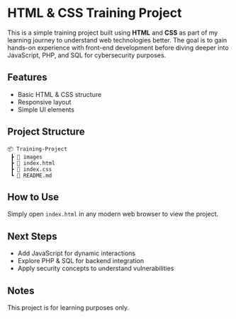 # HTML & CSS Training Project

This is a simple training project built using **HTML** and **CSS** as part of my learning journey to understand web technologies better. The goal is to gain hands-on experience with front-end development before diving deeper into JavaScript, PHP, and SQL for cybersecurity purposes.

## Features
- Basic HTML & CSS structure
- Responsive layout
- Simple UI elements

## Project Structure
```
📦 Training-Project  
 ┣ 📂 images  
 ┣ 📜 index.html  
 ┣ 📜 index.css  
 ┗ 📜 README.md  
```

## How to Use
Simply open `index.html` in any modern web browser to view the project.

## Next Steps
- Add JavaScript for dynamic interactions
- Explore PHP & SQL for backend integration
- Apply security concepts to understand vulnerabilities

## Notes
This project is for learning purposes only.

